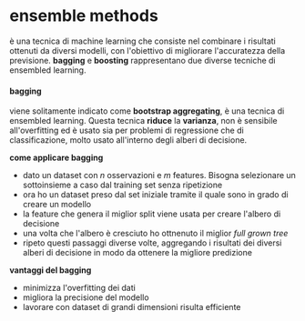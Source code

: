# ensemble methods
è una tecnica di machine learning che consiste nel combinare i risultati ottenuti da diversi modelli, con l'obiettivo di migliorare l'accuratezza della previsione.
**bagging** e **boosting** rappresentano due diverse tecniche di ensembled learning.

#### bagging
viene solitamente indicato come **bootstrap aggregating**, è una tecnica di ensembled learning. Questa tecnica **riduce** la **varianza**, non è sensibile all'overfitting ed è usato sia per problemi di regressione che di classificazione, molto usato all'interno degli alberi di decisione.

**come applicare bagging**
- dato un dataset con $n$ osservazioni e $m$ features. Bisogna selezionare un sottoinsieme a caso dal training set senza ripetizione
- ora ho un dataset preso dal set iniziale tramite il quale sono in grado di creare un modello
- la feature che genera il miglior split viene usata per creare l'albero di decisione
- una volta che l'albero è cresciuto ho ottnenuto il miglior *full grown tree*
- ripeto questi passaggi diverse volte, aggregando i risultati dei diversi alberi di decisione in modo da ottenere la migliore predizione

**vantaggi del bagging**
- minimizza l'overfitting dei dati
- migliora la precisione del modello
- lavorare con dataset di grandi dimensioni risulta efficiente